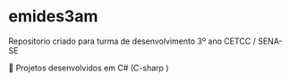 # emides3am
Repositorio criado para turma de desenvolvimento 3º ano CETCC / SENA-SE

🎃 Projetos desenvolvidos em C# (C-sharp )

